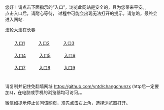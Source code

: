 您好！请点击下面指示的“入口”，浏览此网站是安全的，且为您带来平安。。 <br/>
点击入口后，请耐心等待， 过程中可能会出现无法打开的提示，请忽略，最终会进入网站. </br>

法轮大法在长春<br/>
<div style="padding:10px"><a style="margin:20px" target="_blank" href="https://d2jxqrf4el8xf5.cloudfront.net/2Qpsp?fwykqajr" id="ccLink1" rel="nofollow">入口1</a> <a target="_blank" style="margin:20px" href="https://d28p4wzym7a5gt.cloudfront.net/2Qpsp?gcdygd" id="ccLink2" rel="nofollow">入口2</a> <a style="margin:20px" target="_blank" href="https://d5xsl2hgjksqt.cloudfront.net/2Qpsp?vccajfkn" id="ccLink3" rel="nofollow">入口3</a></div>

<div style="padding:10px" ><a style="margin:20px" target="_blank" href="https://d2jxqrf4el8xf5.cloudfront.net/2Qpsp?fwykqajr" id="ccLink4" rel="nofollow">入口4</a> <a style="margin:20px" href="https://d28p4wzym7a5gt.cloudfront.net/2Qpsp?gcdygd" target="_blank" id="ccLink5" rel="nofollow">入口5</a> <a style="margin:20px" href="https://d5xsl2hgjksqt.cloudfront.net/2Qpsp?vccajfkn" target="_blank" id="ccLink6" rel="nofollow">入口6</a></div>

<div style="padding:10px"><a style="margin:20px" target="_blank" href="https://d2jxqrf4el8xf5.cloudfront.net/2Qpsp?fwykqajr" id="ccLink7" rel="nofollow">入口7</a> <a style="margin:20px" href="https://d28p4wzym7a5gt.cloudfront.net/2Qpsp?gcdygd" target="_blank" id="ccLink8" rel="nofollow">入口8</a> <a style="margin:20px" target="_blank" href="https://d5xsl2hgjksqt.cloudfront.net/2Qpsp?vccajfkn" id="ccLink9" rel="nofollow">入口9</a></div>

<br/>



请复制并记住免翻墙网址 https://github.com/yntd/changchunzx (http后一定要加s)，在电脑或手机的浏览器均可访问。。<br/>

微信如提示停止访问该网页，须先点击右上角，选择浏览器打开。
